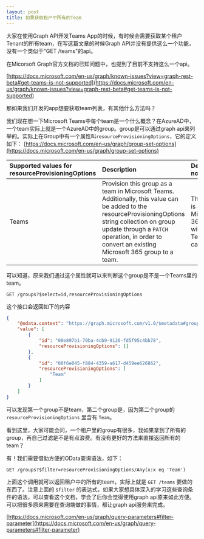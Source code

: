 ```yaml
---
layout: post
title: 如果获取租户中所有的Team
---
```


大家在使用Graph API开发Teams App的时候，有时候会需要获取某个租户Tenant的所有team，在写这篇文章的时候Graph API并没有提供这么一个功能，没有一个类似于"GET /teams"的api。

在Micorsoft Graph官方文档的已知问题中，也提到了目前不支持这么一个api。

[https://docs.microsoft.com/en-us/graph/known-issues?view=graph-rest-beta#get-teams-is-not-supported](https://docs.microsoft.com/en-us/graph/known-issues?view=graph-rest-beta#get-teams-is-not-supported)


那如果我们开发的app想要获取team列表，有其他什么方法吗？

我们现在想一下Microsoft Teams中每个team是一个什么概念？在AzureAD中，一个team实际上就是一个AzureAD中的group。group是可以通过graph api来列举的。实际上在Group中有一个属性叫`resourceProvisioningOptions`，它的定义如下：
[https://docs.microsoft.com/en-us/graph/group-set-options](https://docs.microsoft.com/en-us/graph/group-set-options)

| Supported values for resourceProvisioningOptions	| Description                              | Default if not set                                |
| :-----------------------------------------------  | :--------------------------------------- | :------------------------------------------------ |
| Teams               | Provision this group as a team in Microsoft Teams. Additionally, this value can be added to the resourceProvisioningOptions string collection on group update through a `PATCH` operation, in order to convert an existing Microsoft 365 group to a team.       | The group is a regular Microsoft 365 group without Teams capabilities. |

可以知道，原来我们通过这个属性就可以来判断这个group是不是一个Teams里的team。

```
GET /groups?$select=id,resourceProvisioningOptions
```

这个接口会返回如下的内容
```json
{
    "@odata.context": "https://graph.microsoft.com/v1.0/$metadata#groups",
    "value": [
        {
            "id": "00e897b1-70ba-4cb9-9126-fd5f95c4bb78",
            "resourceProvisioningOptions": []
        },
        {
            "id": "00f6e045-f884-4359-a617-d459ee626862",
            "resourceProvisioningOptions": [
                "Team"
            ]
        }
    ]
}
```

可以发现第一个group不是team，第二个group是，因为第二个group的 `resourceProvisioningOptions` 里含有 `Team`。

看到这里，大家可能会问，一个租户里的group有很多，我如果拿到了所有的group，再自己过滤是不是有点浪费。有没有更好的方法来直接返回所有的team？

有！我们需要借助方便的OData查询语法，如下：

```
GET /groups?$filter=resourceProvisioningOptions/Any(x:x eq 'Team')
```

上面这个调用就可以返回租户中的所有的team，实际上就是 `GET /teams` 要做的东西了。注意上面的 `$filter` 的表达式，如果大家想具体深入的学习这些查询条件的语法，可以查看这个文档，学会了后你会觉得使用graph api原来如此方便。可以把很多原来需要在查询端做的事情，都让graph api服务来完成。

[https://docs.microsoft.com/en-us/graph/query-parameters#filter-parameter](https://docs.microsoft.com/en-us/graph/query-parameters#filter-parameter)
